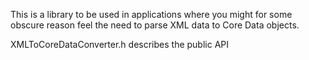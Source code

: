 This is a library to be used in applications where you might for some obscure reason feel the need to parse XML data to Core Data objects. 

XMLToCoreDataConverter.h describes the public API